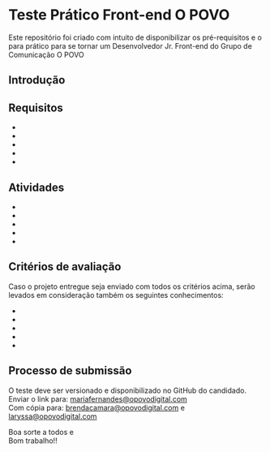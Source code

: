 # Teste Prático Front-end O POVO
Este repositório foi criado com intuito de disponibilizar os pré-requisitos e o para prático para se tornar um Desenvolvedor Jr. Front-end do Grupo de Comunicação O POVO   

## Introdução




## Requisitos

- 
-
-
-
-


## Atividades

- 
-
-
-
-


## Critérios de avaliação 

Caso o projeto entregue seja enviado com todos os critérios acima, 
serão levados em consideração também os seguintes conhecimentos:

- 
-
-
-
-



## Processo de submissão

O teste deve ser versionado e disponibilizado no GitHub do candidado.<br />
Enviar o link para: mariafernandes@opovodigital.com<br />
Com cópia para: brendacamara@opovodigital.com  e laryssa@opovodigital.com


Boa sorte a todos e<br />
Bom trabalho!!
